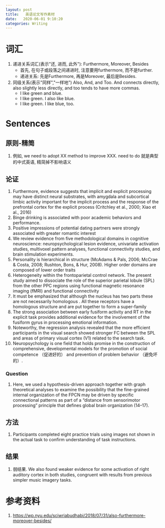 ```yaml
---
layout: post
title:   英语论文写作素材
date:   2020-06-01 9:10:20
categories: Writing
---
```


# 词汇

1. 递进关系词汇(表示"还, 进而, 此外"): Furthermore, Moreover, Besides
   * 首先, 在句子或段落之间递进时, 注意要用furthermore, 而不是further.
   * 递进关系: 先是Furthermore, 再是Moreover, 最后是Besides.
2. 同级关系(表示"同样","一样地") Also, And, and Too.
And connects directly, also slightly less directly, and too tends to have more commas.
    * I like green and blue. 	
	* I like green. I also like blue.
	* I like green. I like blue, too.

# Sentences

## 原则-精简

1. 例如, we need to adopt XX method to improve XXX. need to do 就是典型的中式英语, 精简掉不影响语义


## 论证

1. Furthermore, evidence suggests that implicit and explicit processing may have distinct neural
substrates, with amygdala and subcortical limbic activity important for
the implicit process and the response of the prefrontal cortex for the
explicit process (Critchley et al., 2000; Xiao et al., 2016)
2. Binge drinking is associated with poor academic behaviors and performance.
3. Positive impressions of potential dating partners were strongly associated with greater romantic interest
4. We review evidence from five methodological domains in cognitive neuroscience: neuropsychological lesion evidence, univariate activation studies, multivoxel pattern analyses, functional connectivity studies, and brain stimulation experiments.
5. Personality is hierarchical in structure  (McAdams & Pals, 2006; McCrae & Costa, 2008; Rushton, Bons, & Hur, 2008). Higher order domains are composed of lower order traits
6. Heterogeneity within the frontoparietal control network. The present study aimed to dissociate the role of the superior parietal lobule (SPL) from the other PPC regions using functional magnetic resonance imaging (fMRI) and functional connectivity
6. It must be emphasized that although the nucleus has two parts these are not necessarily
homologous . All these receptors have a homologous structure and are put together to form a super-family
7. The strong association between early fusiform activity and RT in the explicit task
provides additional evidence for the involvement of the fusiform gyrus in processing emotional information.
8. Noteworthy, the regression analysis revealed that the more efficient participants in the visual search showed stronger FC between the SPL and areas of primary visual cortex (V1) related to the search task.
9. Neuropsychology is one field that holds promise in the construction of comprehensive, developmental models for the promotion of social competence （促进好的） and prevention of problem behavior （避免坏的）.

### Question

1. Here, we used a hypothesis-driven approach together with graph theoretical analyses to examine the possibility that the fine-grained
internal organization of the FPCN may be driven by specific connectional patterns as part of a “distance from sensorimotor
processing” principle that defines global brain organization (14–17).

## 方法

1. Participants completed eight practice trials using
images not shown in the actual task to confirm understanding of task instructions.   

## 结果

1. 弱结果. We also
found weaker evidence for some activation of right auditory
cortex in both studies, congruent with results from previous
simpler music imagery tasks.

# 参考资料

1. https://wp.nyu.edu/sciwriabudhabi/2018/07/31/also-furthermore-moreover-besides/
